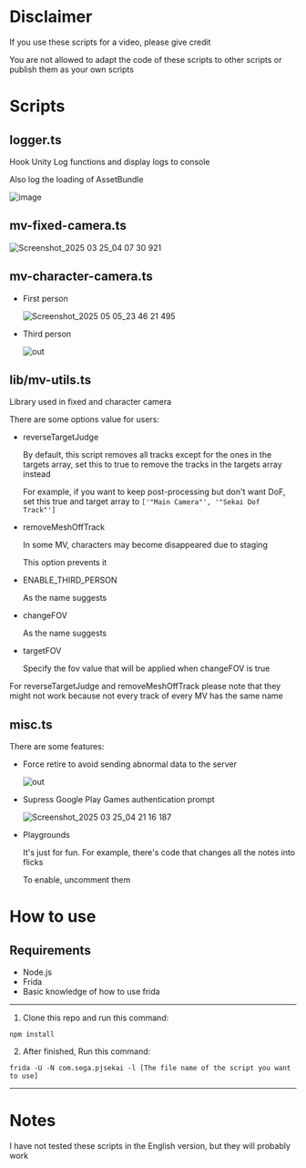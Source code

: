 # Disclaimer
If you use these scripts for a video, please give credit

You are not allowed to adapt the code of these scripts to other scripts or publish them as your own scripts

# Scripts
## logger.ts
Hook Unity Log functions and display logs to console

Also log the loading of AssetBundle

![image](https://github.com/user-attachments/assets/86d89e18-2615-42e5-99f4-35a75a77600d)

## mv-fixed-camera.ts

![Screenshot_2025 03 25_04 07 30 921](https://github.com/user-attachments/assets/e34d21c3-00f4-458e-abc0-852615ea54e4)

## mv-character-camera.ts

- First person

  ![Screenshot_2025 05 05_23 46 21 495](https://github.com/user-attachments/assets/15216d7f-bacd-4a0d-a096-4800e38f7cf7)

- Third person

  ![out](https://github.com/user-attachments/assets/4b435987-d596-419e-88d2-48367a448349)

## lib/mv-utils.ts
Library used in fixed and character camera

There are some options value for users:

- reverseTargetJudge
  
  By default, this script removes all tracks except for the ones in the targets array, set this to true to remove the tracks in the targets array instead

  For example, if you want to keep post-processing but don't want DoF, set this true and target array to `['"Main Camera"', '"Sekai Dof Track"']`

- removeMeshOffTrack

  In some MV, characters may become disappeared due to staging

  This option prevents it

- ENABLE_THIRD_PERSON

  As the name suggests

- changeFOV

  As the name suggests

- targetFOV

  Specify the fov value that will be applied when changeFOV is true

For reverseTargetJudge and removeMeshOffTrack please note that they might not work because not every track of every MV has the same name

## misc.ts
There are some features:
- Force retire to avoid sending abnormal data to the server

  ![out](https://github.com/user-attachments/assets/712aa0b6-f172-4413-b464-b5ae287e0d6b)
  
- Supress Google Play Games authentication prompt

  ![Screenshot_2025 03 25_04 21 16 187](https://github.com/user-attachments/assets/05a01dbc-8b8e-45b6-9152-d9f3f767a356)

- Playgrounds

  It's just for fun. For example, there's code that changes all the notes into flicks

  To enable, uncomment them

# How to use
## Requirements
- Node.js
- Frida
- Basic knowledge of how to use frida

---

1. Clone this repo and run this command:
```
npm install
```
2. After finished, Run this command:
```
frida -U -N com.sega.pjsekai -l [The file name of the script you want to use]
```

---

# Notes
I have not tested these scripts in the English version, but they will probably work
